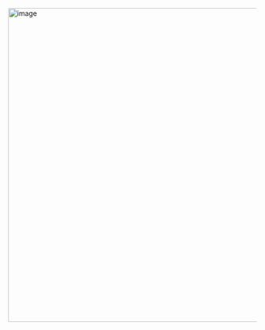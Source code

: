 <img width="1431" height="636" alt="image" src="https://github.com/user-attachments/assets/88390248-a87e-45f4-b084-ff880e3f1753" />
